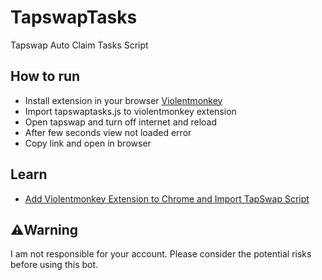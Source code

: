 # TapswapTasks
Tapswap Auto Claim Tasks Script 



## How to run
* Install extension in your browser [Violentmonkey](https://chromewebstore.google.com/detail/violentmonkey/jinjaccalgkegednnccohejagnlnfdag)
* Import tapswaptasks.js to violentmonkey extension
* Open tapswap and turn off internet and reload
* After few seconds view not loaded error
* Copy link and open in browser

## Learn
* [Add Violentmonkey Extension to Chrome and Import TapSwap Script](https://youtu.be/MzIyvahvRA4?si=OeSUky_jwIgtdU26) 


## ⚠️Warning
I am not responsible for your account. Please consider the potential risks before using this bot.